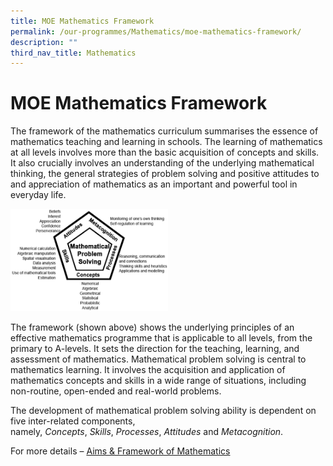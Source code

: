 ```yaml
---
title: MOE Mathematics Framework
permalink: /our-programmes/Mathematics/moe-mathematics-framework/
description: ""
third_nav_title: Mathematics
---
```

# **MOE Mathematics Framework**

The framework of the mathematics curriculum summarises the essence of mathematics teaching and learning in schools. The learning of mathematics at all levels involves more than the basic acquisition of concepts and skills. It also crucially involves an understanding of the underlying mathematical thinking, the general strategies of problem solving and positive attitudes to and appreciation of mathematics as an important and powerful tool in everyday life.

<img src="/images/mathematics-framework.png" 
     style="width:50%">

The framework (shown above) shows the underlying principles of an effective mathematics programme that is applicable to all levels, from the primary to A-levels. It sets the direction for the teaching, learning, and assessment of mathematics. Mathematical problem solving is central to mathematics learning. It involves the acquisition and application of mathematics concepts and skills in a wide range of situations, including non-routine, open-ended and real-world problems.

The development of mathematical problem solving ability is dependent on five inter-related components, namely, _Concepts_, _Skills_, _Processes_, _Attitudes_ and _Metacognition_.

For more details – [Aims & Framework of Mathematics](https://pasirrispri.moe.edu.sg/wp-content/uploads/2019/05/MOE-Math-Framework.pdf)